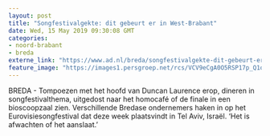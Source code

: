 ```yaml
---
layout: post
title: "Songfestivalgekte: dit gebeurt er in West-Brabant"
date: Wed, 15 May 2019 09:30:08 GMT
categories: 
- noord-brabant 
- breda 
externe_link: "https://www.ad.nl/breda/songfestivalgekte-dit-gebeurt-er-in-west-brabant~ad8e6553/"
feature_image: "https://images1.persgroep.net/rcs/VCV9eCgA0O5RSP17p_Q1o5jHsoo/diocontent/148363783/_fitwidth/400/?appId=21791a8992982cd8da851550a453bd7f&quality=0.7"
---
```


BREDA - Tompoezen met het hoofd van Duncan Laurence erop, dineren in songfestivalthema, uitgedost naar het homocafé of de finale in een bioscoopzaal zien. Verschillende Bredase ondernemers haken in op het Eurovisiesongfestival dat deze week plaatsvindt in Tel Aviv, Israël. ‘Het is afwachten of het aanslaat.’
